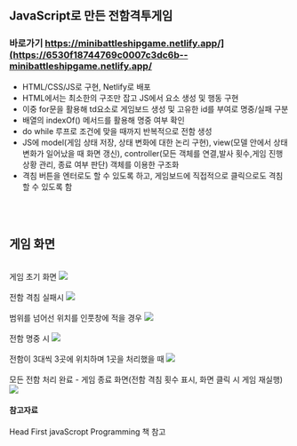 ## JavaScript로 만든 전함격투게임
### 바로가기 https://minibattleshipgame.netlify.app/](https://6530f18744769c0007c3dc6b--minibattleshipgame.netlify.app/
- HTML/CSS/JS로 구현, Netlify로 배포
- HTML에서는 최소한의 구조만 잡고 JS에서 요소 생성 및 행동 구현
- 이중 for문을 활용해 td요소로 게임보드 생성 및 고유한 id를 부여로 명중/실패 구분
- 배열의 indexOf() 메서드를 활용해 명중 여부 확인
- do while 루프로 조건에 맞을 때까지 반복적으로 전함 생성
- JS에 model(게임 상태 저장, 상태 변화에 대한 논리 구현), view(모델 안에서 상태 변화가 일어났을 때 화면 갱신), controller(모든 객체를 연결,발사 횟수,게임 진행 상황 관리, 종료 여부 판단) 객체를 이용한 구조화
- 격침 버튼을 엔터로도 할 수 있도록 하고, 게임보드에 직접적으로 클릭으로도 격침할 수 있도록 함
<br/>
<br/>

## 게임 화면 
<br/>
게임 초기 화면
<img src="https://github.com/zestlumen/battleshipGame/assets/122693004/a46b3ed4-fd33-4ff1-ad82-e27f99b5ba4d" />
<br/>
<br/>
전함 격침 실패시
<img src="https://github.com/zestlumen/battleshipGame/assets/122693004/3bd59e06-b167-4b0b-b8fb-ea6b9f9d308a" />
<br/>
<br/>
범위를 넘어선 위치를 인풋창에 적을 경우
<img src="https://github.com/zestlumen/battleshipGame/assets/122693004/785a2af6-6796-4db3-acea-ddb77a4ae40e"  />
<br/>
<br/>
전함 명중 시
<img src="https://github.com/zestlumen/battleshipGame/assets/122693004/cfe201c4-0988-4133-82be-2349943a49a8"  />
<br/>
<br/>
전함이 3대씩 3곳에 위치하며 1곳을 처리했을 때
<img src="https://github.com/zestlumen/battleshipGame/assets/122693004/afb6e382-22dd-4a48-bd50-6d7f0676c9f3"  />
<br/>
<br/>
모든 전함 처리 완료 - 게임 종료 화면(전함 격침 횟수 표시, 화면 클릭 시 게임 재실행)
<img src="https://github.com/zestlumen/battleshipGame/assets/122693004/6f4d92ae-1625-48c8-8fb6-08942292257e"  />

#### 참고자료
Head First javaScropt Programming 책 참고

